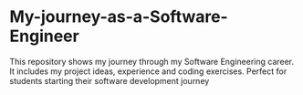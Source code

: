 # My-journey-as-a-Software-Engineer
This repository shows my journey through my Software Engineering career. It includes my project ideas, experience and coding exercises. Perfect for students starting their software development journey
